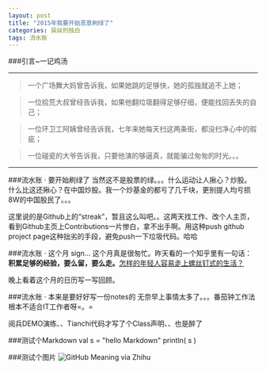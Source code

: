 ```yaml
---
layout: post
title: "2015年我要开始恶意刷绿了"
categories: 屌丝的独白
tags: 流水账
---
```

###引言~一记鸡汤

---

>一个广场舞大妈曾告诉我，如果她跳的足够快，她的孤独就追不上她；

>一位拾荒大叔曾经告诉我，如果他翻垃圾翻得足够仔细，便能找回丢失的自己；

>一位环卫工阿姨曾经告诉我，七年来她每天扫这两条街，都没扫净心中的瑕疵；

>一位碰瓷的大爷告诉我，只要他演的够逼真，就能骗过匆匆的时光。。。

---

###流水账 ·  要开始刷绿了
当然这不是股票的绿。。。什么运动让人揪心？炒股。什么比这还揪心？在中国炒股。我一个炒基金的都亏了几千块，更别提人均亏损8W的中国股民了。。。

这里说的是Github上的“streak”，暂且这么叫吧。。这两天找工作、改个人主页，看到Github主页上Contributions一片惨白，拿不出手啊。用这种push github project page这种拙劣的手段，避免push一下垃圾代码。哈哈

###流水账 ·  这个月 sign...
这个月真是很匆忙。昨天看的一个知乎里有一句话：__积累足够的经验，要么留，要么走。__[怎样的年轻人容易走上螺丝钉式的生活？](http://www.zhihu.com/question/35063340) 

晚上看着这个月的日历写一写回顾。

###流水账 ·  本来是要好好写一份notes的
无奈早上事情太多了。。。番茄钟工作法根本不适合IT工作者呀=。=

阅兵DEMO演练、、Tianchi代码才写了个Class声明、、也是醉了


###测试个Markdown
	val s = "hello Markdown"
	println( s )

###测试个图片
![GitHub Meaning via Zhihu](http://pic1.zhimg.com/fe3d32b766b31f2bd1e1d38f2d41f958_b.jpg "GitHub Meaning")